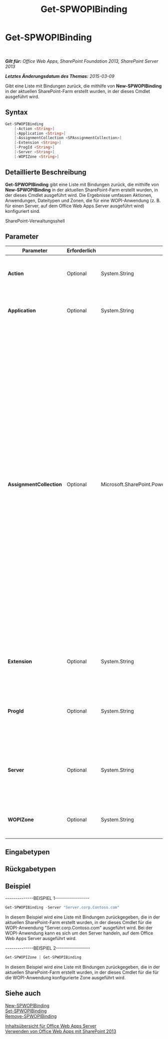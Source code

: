 ﻿---
title: Get-SPWOPIBinding
TOCTitle: Get-SPWOPIBinding
ms:assetid: b757301b-f6c5-43a5-a8ca-2ef33ede0ae8
ms:mtpsurl: https://technet.microsoft.com/de-de/library/JJ219450(v=office.15)
ms:contentKeyID: 49633181
ms.date: 12/22/2017
mtps_version: v=office.15
ms.translationtype: HT
---

# Get-SPWOPIBinding

 

_**Gilt für:**  Office Web Apps, SharePoint Foundation 2013, SharePoint Server 2013_

_**Letztes Änderungsdatum des Themas:**  2015-03-09_

Gibt eine Liste mit Bindungen zurück, die mithilfe von **New-SPWOPIBinding** in der aktuellen SharePoint-Farm erstellt wurden, in der dieses Cmdlet ausgeführt wird.

## Syntax

```PowerShell
Get-SPWOPIBinding 
    [-Action <String>] 
    [-Application <String>] 
    [-AssignmentCollection <SPAssignmentCollection>] 
    [-Extension <String>] 
    [-ProgId <String>] 
    [-Server <String>] 
    [-WOPIZone <String>]
```

## Detaillierte Beschreibung

**Get-SPWOPIBinding** gibt eine Liste mit Bindungen zurück, die mithilfe von **New-SPWOPIBinding** in der aktuellen SharePoint-Farm erstellt wurden, in der dieses Cmdlet ausgeführt wird. Die Ergebnisse umfassen Aktionen, Anwendungen, Dateitypen und Zonen, die für eine WOPI-Anwendung (z. B. für einen Server, auf dem Office Web Apps Server ausgeführt wird) konfiguriert sind.

SharePoint-Verwaltungsshell

## Parameter


<table>
<colgroup>
<col style="width: 25%" />
<col style="width: 25%" />
<col style="width: 25%" />
<col style="width: 25%" />
</colgroup>
<thead>
<tr class="header">
<th>Parameter</th>
<th>Erforderlich</th>
<th>Typ</th>
<th>Beschreibung</th>
</tr>
</thead>
<tbody>
<tr class="odd">
<td><p><strong>Action</strong></p></td>
<td><p>Optional</p></td>
<td><p>System.String</p></td>
<td><p>Gibt die Aktion an, für die Bindungen zurückgegeben werden sollen.</p></td>
</tr>
<tr class="even">
<td><p><strong>Application</strong></p></td>
<td><p>Optional</p></td>
<td><p>System.String</p></td>
<td><p>Gibt die Anwendung an, für die Bindungen zurückgegeben werden sollen.</p></td>
</tr>
<tr class="odd">
<td><p><strong>AssignmentCollection</strong></p></td>
<td><p>Optional</p></td>
<td><p>Microsoft.SharePoint.PowerShell.SPAssignmentCollection</p></td>
<td><p>Verwaltet Objekte zum Zweck der ordnungsgemäßen Beseitigung. Die Verwendung von Objekten wie beispielsweise <strong>SPWeb</strong> oder <strong>SPSite</strong> kann sehr viel Arbeitsspeicher erfordern, und für die Verwendung dieser Objekte in Windows PowerShell-Skripts muss der Arbeitsspeicher entsprechend verwaltet werden. Mit dem <strong>SPAssignment</strong>-Objekt können Sie einer Variablen Objekte zuweisen und die Objekte beseitigen, wenn sie nicht mehr benötigt werden, um Arbeitsspeicher freizugeben. Wenn die Objekte <strong>SPWeb</strong>, <strong>SPSite</strong> oder<strong>SPSiteAdministration</strong> verwendet werden, werden diese automatisch beseitigt, falls keine Zuweisungsauflistung oder kein <strong>Global</strong>-Parameter verwendet wird.</p>
<div class="alert">

> [!TIP]
> Wenn der <STRONG>Global</STRONG>-Parameter verwendet wird, sind alle Objekte im globalen Speicher enthalten. Es kann vorkommen, dass nicht genügend Arbeitsspeicher vorhanden ist, falls Objekte nicht sofort verwendet werden oder mit dem Befehl <STRONG>Stop-SPAssignment</STRONG> beseitigt werden.


</div></td>
</tr>
<tr class="even">
<td><p><strong>Extension</strong></p></td>
<td><p>Optional</p></td>
<td><p>System.String</p></td>
<td><p>Gibt die Dateinamenerweiterung an, für die Bindungen zurückgegeben werden soll.</p></td>
</tr>
<tr class="odd">
<td><p><strong>ProgId</strong></p></td>
<td><p>Optional</p></td>
<td><p>System.String</p></td>
<td><p>Gibt die Programmkennung (ProgID) für eine Anwendung an, für die Bindungen zurückgegeben werden sollen.</p></td>
</tr>
<tr class="even">
<td><p><strong>Server</strong></p></td>
<td><p>Optional</p></td>
<td><p>System.String</p></td>
<td><p>Gibt den Namen der WOPI-Anwendung (z. B. des Servers, auf dem Office Web Apps Server ausgeführt wird) an, für die Bindungen zurückgegeben werden sollen.</p></td>
</tr>
<tr class="odd">
<td><p><strong>WOPIZone</strong></p></td>
<td><p>Optional</p></td>
<td><p>System.String</p></td>
<td><p>Gibt die Zone an, für die Bindungen zurückgegeben werden sollen.</p></td>
</tr>
</tbody>
</table>


## Eingabetypen

## Rückgabetypen

## Beispiel

\--------------BEISPIEL 1-----------------

```PowerShell
Get-SPWOPIBinding -Server "Server.corp.Contoso.com"
```

In diesem Beispiel wird eine Liste mit Bindungen zurückgegeben, die in der aktuellen SharePoint-Farm erstellt wurden, in der dieses Cmdlet für die WOPI-Anwendung "Server.corp.Contoso.com" ausgeführt wird. Bei der WOPI-Anwendung kann es sich um den Server handeln, auf dem Office Web Apps Server ausgeführt wird.

\--------------BEISPIEL 2-----------------

```PowerShell
Get-SPWOPIZone | Get-SPWOPIBinding
```

In diesem Beispiel wird eine Liste mit Bindungen zurückgegeben, die in der aktuellen SharePoint-Farm erstellt wurden, in der dieses Cmdlet für die für die WOPI-Anwendung konfigurierte Zone ausgeführt wird.

## Siehe auch


[New-SPWOPIBinding](new-spwopibinding.md)  
[Set-SPWOPIBinding](set-spwopibinding.md)  
[Remove-SPWOPIBinding](remove-spwopibinding.md)  


[Inhaltsübersicht für Office Web Apps Server](content-roadmap-for-office-web-apps-server.md)  
[Verwenden von Office Web Apps mit SharePoint 2013](use-office-web-apps-with-sharepoint-2013.md)

